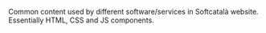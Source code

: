 Common content used by different software/services in Softcatalà website.
Essentially HTML, CSS and JS components.



